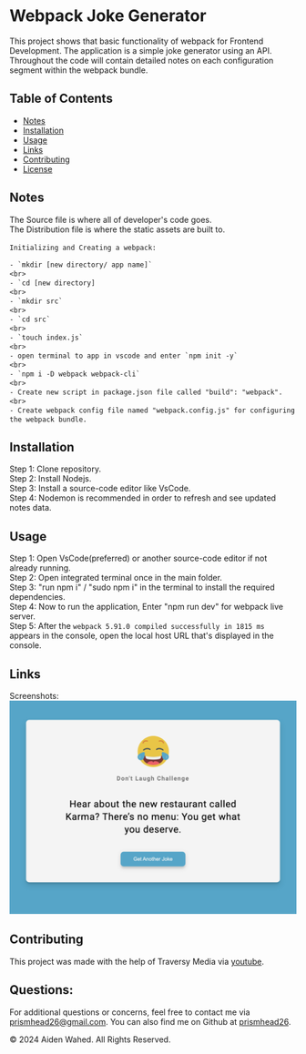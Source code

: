 # Webpack Joke Generator

This project shows that basic functionality of webpack for Frontend Development. The application is a simple joke generator using an API. Throughout the code will contain detailed notes on each configuration segment within the webpack bundle.

## Table of Contents

- [Notes](#notes)
- [Installation](#installation)
- [Usage](#usage)
- [Links](#links)
- [Contributing](#contributing)
- [License](#license)

## Notes

The Source file is where all of developer's code goes.
<br>
The Distribution file is where the static assets are built to.
<br>

`Initializing and Creating a webpack:`

    - `mkdir [new directory/ app name]`
    <br>
    - `cd [new directory]
    <br>
    - `mkdir src`
    <br>
    - `cd src`
    <br>
    - `touch index.js`
    <br>
    - open terminal to app in vscode and enter `npm init -y`
    <br>
    - `npm i -D webpack webpack-cli`
    <br>
    - Create new script in package.json file called "build": "webpack".
    <br>
    - Create webpack config file named "webpack.config.js" for configuring the webpack bundle.


## Installation
Step 1: Clone repository.
<br>
Step 2: Install Nodejs.
<br>
Step 3: Install a source-code editor like VsCode.
<br>
Step 4: Nodemon is recommended in order to refresh and see updated notes data.

## Usage
Step 1: Open VsCode(preferred) or another source-code editor if not already running.
<br>
Step 2: Open integrated terminal once in the main folder.
<br>
Step 3: "run npm i" / "sudo npm i" in the terminal to install the required dependencies.
<br>
Step 4: Now to run the application, Enter "npm run dev" for webpack live server.
<br>
Step 5: After the `webpack 5.91.0 compiled successfully in 1815 ms` appears in the console, open the local host URL that's displayed in the console.

## Links
Screenshots:
![Homepage](./assets/images/homepage.png)

## Contributing

This project was made with the help of Traversy Media via [youtube](https://www.youtube.com/watch?v=IZGNcSuwBZs&t=1028s).

## Questions:
For additional questions or concerns, feel free to contact me via [prismhead26@gmail.com](http://prismhead26@gmail.com). 
You can also find me on Github at [prismhead26](https://github.com/prismhead26).

© 2024 Aiden Wahed. All Rights Reserved.